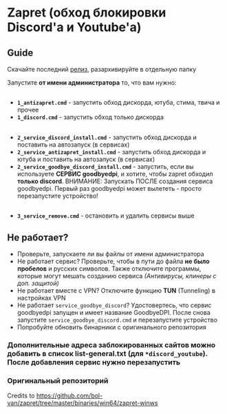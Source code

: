 # Zapret (обход блокировки Discord'а и Youtube'а)

## Guide
Скачайте последний [релиз](https://github.com/Flowseal/zapret-discord-youtube/releases), разархивируйте в отдельную папку

Запустите **от имени администратора** то, что вам нужно:

##
- **`1_antizapret.cmd`** - запустить обход дискорда, ютуба, стима, твича и прочее
- **`1_discord.cmd`** - запустить обход только дискорда
##
- **`2_service_discord_install.cmd`** - запустить обход дискорда и поставить на автозапуск (в сервисах)
- **`2_service_antizapret_install.cmd`** - запустить обход дискорда и ютуба и поставить на автозапуск (в сервисах)
- **`2_service_goodbye_discord_install.cmd`** - запустить, если вы используете **СЕРВИС goodbyedpi**, и хотите, чтобы zapret обходил **только discord**. ВНИМАНИЕ: Запускать ПОСЛЕ создания сервиса goodbyedpi. Первый раз goodbyedpi может вылететь - просто перезапустите устройство!
##
- **`3_service_remove.cmd`** - остановить и удалить сервисы выше

## Не работает?
- Проверьте, запускаете ли вы файлы от имени администратора
- Не работает сервис? Проверьте, чтобы в пути до файла **не было пробелов** и русских символов. Также отключите программы, которые могут мешать созданию сервиса *(Антивирусы, клинеры с доп. защитой)*
- Не работает вместе с VPN? Отключите функцию **TUN** (Tunneling) в настройках VPN
- Не работает `service_goodbye_discord`? Удостовертесь, что сервис goodbyedpi запущен и имеет название GoodbyeDPI. После снова запустите `service_goodbye_discord.cmd` и перезапустите устройство
- Попробуйте обновить бинарники с оригинального репозитория

### Дополнительные адреса заблокированных сайтов можно добавить в список list-general.txt (для `*discord_youtube`). После добавления сервис нужно перезапустить

### Оригинальный репозиторий
Credits to https://github.com/bol-van/zapret/tree/master/binaries/win64/zapret-winws
